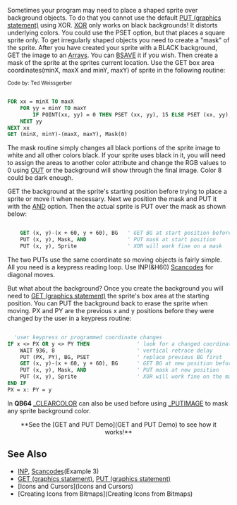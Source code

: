 Sometimes your program may need to place a shaped sprite over background objects. To do that you cannot use the default [PUT (graphics statement)](PUT (graphics statement)) using XOR. [XOR](XOR) only works on black backgrounds! It distorts underlying colors. You could use the PSET option, but that places a square sprite only. To get irregularly shaped objects you need to create a "mask" of the sprite. After you have created your sprite with a BLACK background, GET the image to an [Arrays](Arrays). You can [BSAVE](BSAVE) it if you wish. Then create a mask of the sprite at the sprites current location. Use the GET box area coordinates(minX, maxX and minY, maxY) of sprite in the following routine:

<sub>Code by: Ted Weissgerber</sub>

```vb

FOR xx = minX TO maxX                                   
    FOR yy = minY TO maxY
        IF POINT(xx, yy) = 0 THEN PSET (xx, yy), 15 ELSE PSET (xx, yy), 0
    NEXT yy
NEXT xx
GET (minX, minY)-(maxX, maxY), Mask(0)

```


The mask routine simply changes all black portions of the sprite image to white and all other colors black. If your sprite uses black in it, you will need to assign the areas to another color attribute and change the RGB values to 0 using [OUT](OUT) or the background will show through the final image. Color 8 could be dark enough. 


GET the background at the sprite's starting position before trying to place a sprite or move it when necessary. Next we position the mask and PUT it with the [AND](AND) option. Then the actual sprite is PUT over the mask as shown below: 



```vb

    GET (x, y)-(x + 60, y + 60), BG   ' GET BG at start position before sprite is set
    PUT (x, y), Mask, AND             ' PUT mask at start position
    PUT (x, y), Sprite                ' XOR will work fine on a mask 

```


The two PUTs use the same coordinate so moving objects is fairly simple. All you need is a keypress reading loop. Use INP(&H60) [Scancodes](Scancodes) for diagonal moves. 


But what about the background? Once you create the background you will need to [GET (graphics statement)](GET (graphics statement)) the sprite's box area at the starting position. You can PUT the background back to erase the sprite when moving. PX and PY are the previous x and y positions before they were changed by the user in a keypress routine:



```vb

  'user keypress or programmed coordinate changes
IF x <> PX OR y <> PY THEN               ' look for a changed coordinate value
    WAIT 936, 8                          ' vertical retrace delay
    PUT (PX, PY), BG, PSET               ' replace previous BG first
    GET (x, y)-(x + 60, y + 60), BG      ' GET BG at new position before box is set
    PUT (x, y), Mask, AND                ' PUT mask at new position
    PUT (x, y), Sprite                   ' XOR will work fine on the mask
END IF
PX = x: PY = y 

```


In **QB64** [_CLEARCOLOR](_CLEARCOLOR) can also be used before using [_PUTIMAGE](_PUTIMAGE) to mask any sprite background color.


<center>**See the [GET and PUT Demo](GET and PUT Demo) to see how it works!**</center>


## See Also
 

* [INP](INP), [Scancodes](Scancodes)(Example 3)
* [GET (graphics statement)](GET (graphics statement)), [PUT (graphics statement)](PUT (graphics statement)) 
* [Icons and Cursors](Icons and Cursors)
* [Creating Icons from Bitmaps](Creating Icons from Bitmaps)





